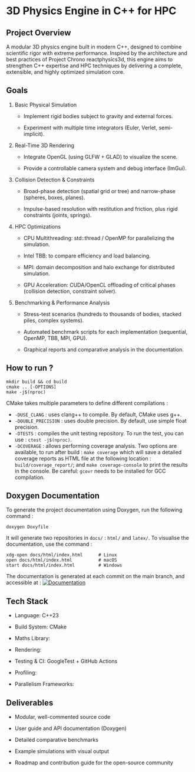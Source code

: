 # 3D Physics Engine in C++ for HPC

## Project Overview
A modular 3D physics engine built in modern C++, designed to combine scientific rigor with extreme performance. Inspired by the architecture and best practices of Project Chrono reactphysics3d, this engine aims to strengthen C++ expertise and HPC techniques by delivering a complete, extensible, and highly optimized simulation core.

## Goals

1. Basic Physical Simulation

   - Implement rigid bodies subject to gravity and external forces.

   - Experiment with multiple time integrators (Euler, Verlet, semi-implicit).

2. Real-Time 3D Rendering

    - Integrate OpenGL (using GLFW + GLAD) to visualize the scene.

    - Provide a controllable camera system and debug interface (ImGui).

3. Collision Detection & Constraints

    - Broad-phase detection (spatial grid or tree) and narrow-phase (spheres, boxes, planes).

    - Impulse-based resolution with restitution and friction, plus rigid constraints (joints, springs).

4. HPC Optimizations

    - CPU Multithreading: std::thread / OpenMP for parallelizing the simulation.

    - Intel TBB: to compare efficiency and load balancing.

    - MPI: domain decomposition and halo exchange for distributed simulation.

    - GPU Acceleration: CUDA/OpenCL offloading of critical phases (collision detection, constraint solver).

5. Benchmarking & Performance Analysis

    - Stress-test scenarios (hundreds to thousands of bodies, stacked piles, complex systems).

    - Automated benchmark scripts for each implementation (sequential, OpenMP, TBB, MPI, GPU).

    - Graphical reports and comparative analysis in the documentation.

## How to run ?

```
mkdir build && cd build
cmake .. [-OPTIONS]
make -j$(nproc)
```

CMake takes multiple parameters to define different compilations :
- `-DUSE_CLANG` : uses clang++ to compile. By default, CMake uses g++.
- `-DOUBLE_PRECISION` : uses double precision. By default, use simple float precision.
- `-DTESTS` : compiles the unit testing repository. To run the test, you can use : `ctest -j$(nproc)`.
- `-DCOVERAGE` : allows performing coverage analysis. Two options are available, to run after build : `make coverage` which will save a detailed coverage reports as HTML file at the following location : `build/coverage_report/`; and `make coverage-console` to print the results in the console. Be careful: `gcovr` needs to be installed for GCC compilation.

## Doxygen Documentation

To generate the project documentation using Doxygen, run the following command :
```
doxygen Doxyfile
```

It will generate two repositories in `docs/` : `html/` and `latex/`. To visualise the documentation, use the command : 
```
xdg-open docs/html/index.html      # Linux
open docs/html/index.html          # macOS
start docs/html/index.html         # Windows
```

The documentation is generated at each commit on the main branch, and accessible at : [![Documentation](https://img.shields.io/badge/docs-online-brightgreen)](https://tomlaclavere.github.io/3DPhysicsEngine/)


## Tech Stack

- Language: C++23

- Build System: CMake

- Maths Library: 

- Rendering: 

- Testing & CI: GoogleTest + GitHub Actions

- Profiling: 

- Parallelism Frameworks: 

## Deliverables

- Modular, well-commented source code

- User guide and API documentation (Doxygen)

- Detailed comparative benchmarks

- Example simulations with visual output

- Roadmap and contribution guide for the open-source community
